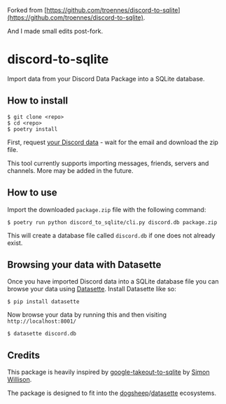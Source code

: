 Forked from [https://github.com/troennes/discord-to-sqlite](https://github.com/troennes/discord-to-sqlite).

And I made small edits post-fork.

# discord-to-sqlite

Import data from your Discord Data Package into a SQLite database.

## How to install

    $ git clone <repo>
    $ cd <repo>
    $ poetry install

First, request [your Discord data]( https://support.discord.com/hc/en-us/articles/360004027692-Requesting-a-Copy-of-your-Data) - wait for the email and download the zip file.

This tool currently supports importing messages, friends, servers and channels. More may be added in the future.

## How to use

Import the downloaded `package.zip` file with the following command:

    $ poetry run python discord_to_sqlite/cli.py discord.db package.zip

This will create a database file called `discord.db` if one does not already exist. 

## Browsing your data with Datasette

Once you have imported Discord data into a SQLite database file you can browse your data using [Datasette](https://github.com/simonw/datasette). Install Datasette like so:

    $ pip install datasette

Now browse your data by running this and then visiting `http://localhost:8001/`

    $ datasette discord.db

## Credits

This package is heavily inspired by [google-takeout-to-sqlite](https://github.com/dogsheep/google-takeout-to-sqlite) by [Simon Willison](https://simonwillison.net/2019/Oct/7/dogsheep/).

The package is designed to fit into the [dogsheep](https://dogsheep.github.io/)/[datasette](https://github.com/simonw/datasette) ecosystems.
